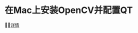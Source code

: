 # 在Mac上安装OpenCV并配置QT
[详情](https://github.com/ShawnZhang31/opencv3-computer-vision-applicaiton-programming/blob/master/chapter1.md)